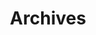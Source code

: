 ---
title: Archives
layout: archives
summary: archives
description: All resources I've published

---
